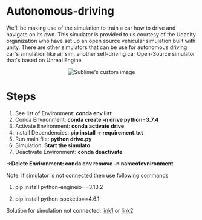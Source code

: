 # Autonomous-driving

We'll be making use of the simulation to train a car how to drive and navigate on its own. This simulator is provided to us courtesy of the Udacity organization who have set up an open source vehicular simulation built with unity.  There are other simulators that can be use for autonomous driving car's simulation like air sim, another self-driving car Open-Source simulator that's based on Unreal Engine.

<p align="center"><img src="https://user-images.githubusercontent.com/74177895/157059734-c5e228fc-9010-498e-ad98-6f1997a5298d.PNG?raw=true"alt="Sublime's custom image"/>
 </p>

# Steps
1) See list of Environment: **conda env list**
2) Conda Environment: **conda create -n drive python=3.7.4** 
3) Activate Environment: **conda activate drive**
4) Install Dependencies: **pip install -r requirement.txt**
5) Run main file: **python drive.py**
6) Simulation: **Start the simulato**
7) Deactivate Environment: **conda deactivate**


**->Delete Environment: conda env remove -n nameofevnironment**


Note: if simulator is not connected then use following commands 

1) pip install python-engineio==3.13.2

2) pip install python-socketio==4.6.1

Solution for simulation not connected: [link1](https://github.com/udacity/self-driving-car-sim/issues/131)
                                            or 
                                            [link2](https://github.com/llSourcell/How_to_simulate_a_self_driving_car/issues/34)
